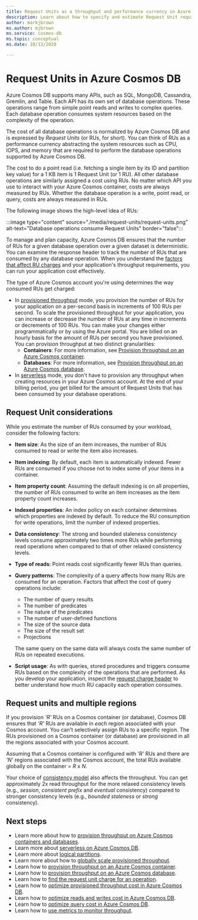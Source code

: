 ```yaml
---
title: Request Units as a throughput and performance currency in Azure Cosmos DB
description: Learn about how to specify and estimate Request Unit requirements in Azure Cosmos DB
author: markjbrown
ms.author: mjbrown
ms.service: cosmos-db
ms.topic: conceptual
ms.date: 10/13/2020

---
```

# Request Units in Azure Cosmos DB

Azure Cosmos DB supports many APIs, such as SQL, MongoDB, Cassandra, Gremlin, and Table. Each API has its own set of database operations. These operations range from simple point reads and writes to complex queries. Each database operation consumes system resources based on the complexity of the operation.

The cost of all database operations is normalized by Azure Cosmos DB and is expressed by *Request Units* (or RUs, for short). You can think of RUs as a performance currency abstracting the system resources such as CPU, IOPS, and memory that are required to perform the database operations supported by Azure Cosmos DB.

The cost to do a point read (i.e. fetching a single item by its ID and partition key value) for a 1 KB item is 1 Request Unit (or 1 RU). All other database operations are similarly assigned a cost using RUs. No matter which API you use to interact with your Azure Cosmos container, costs are always measured by RUs. Whether the database operation is a write, point read, or query, costs are always measured in RUs.

The following image shows the high-level idea of RUs:

:::image type="content" source="./media/request-units/request-units.png" alt-text="Database operations consume Request Units" border="false":::

To manage and plan capacity, Azure Cosmos DB ensures that the number of RUs for a given database operation over a given dataset is deterministic. You can examine the response header to track the number of RUs that are consumed by any database operation. When you understand the [factors that affect RU charges](request-units.md#request-unit-considerations) and your application's throughput requirements, you can run your application cost effectively.

The type of Azure Cosmos account you're using determines the way consumed RUs get charged:

- In [provisioned throughput](set-throughput.md) mode, you provision the number of RUs for your application on a per-second basis in increments of 100 RUs per second. To scale the provisioned throughput for your application, you can increase or decrease the number of RUs at any time in increments or decrements of 100 RUs. You can make your changes either programmatically or by using the Azure portal. You are billed on an hourly basis for the amount of RUs per second you have provisioned. You can provision throughput at two distinct granularities:
  - **Containers**: For more information, see [Provision throughput on an Azure Cosmos container](how-to-provision-container-throughput.md).
  - **Databases**: For more information, see [Provision throughput on an Azure Cosmos database](how-to-provision-database-throughput.md).
- In [serverless](serverless.md) mode, you don't have to provision any throughput when creating resources in your Azure Cosmos account. At the end of your billing period, you get billed for the amount of Request Units that has been consumed by your database operations.

## Request Unit considerations

While you estimate the number of RUs consumed by your workload, consider the following factors:

- **Item size**: As the size of an item increases, the number of RUs consumed to read or write the item also increases.

- **Item indexing**: By default, each item is automatically indexed. Fewer RUs are consumed if you choose not to index some of your items in a container.

- **Item property count**: Assuming the default indexing is on all properties, the number of RUs consumed to write an item increases as the item property count increases.

- **Indexed properties**: An index policy on each container determines which properties are indexed by default. To reduce the RU consumption for write operations, limit the number of indexed properties.

- **Data consistency**: The strong and bounded staleness consistency levels consume approximately two times more RUs while performing read operations when compared to that of other relaxed consistency levels.

- **Type of reads**: Point reads cost significantly fewer RUs than queries.

- **Query patterns**: The complexity of a query affects how many RUs are consumed for an operation. Factors that affect the cost of query operations include: 

  - The number of query results
  - The number of predicates
  - The nature of the predicates
  - The number of user-defined functions
  - The size of the source data
  - The size of the result set
  - Projections

  The same query on the same data will always costs the same number of RUs on repeated executions.

- **Script usage**: As with queries, stored procedures and triggers consume RUs based on the complexity of the operations that are performed. As you develop your application, inspect the [request charge header](./optimize-cost-reads-writes.md#evaluate-request-unit-charge-for-a-query) to better understand how much RU capacity each operation consumes.

## Request units and multiple regions

If you provision *'R'* RUs on a Cosmos container (or database), Cosmos DB ensures that *'R'* RUs are available in *each* region associated with your Cosmos account. You can't selectively assign RUs to a specific region. The RUs provisioned on a Cosmos container (or database) are provisioned in all the regions associated with your Cosmos account.

Assuming that a Cosmos container is configured with *'R'* RUs and there are *'N'* regions associated with the Cosmos account, the total RUs available globally on the container = *R* x *N*.

Your choice of [consistency model](consistency-levels.md) also affects the throughput. You can get approximately 2x read throughput for the more relaxed consistency levels (e.g., *session*, *consistent prefix* and *eventual* consistency) compared to stronger consistency levels (e.g., *bounded staleness* or *strong* consistency).

## Next steps

- Learn more about how to [provision throughput on Azure Cosmos containers and databases](set-throughput.md).
- Learn more about [serverless on Azure Cosmos DB](serverless.md).
- Learn more about [logical partitions](./partitioning-overview.md).
- Learn more about how to [globally scale provisioned throughput]().
- Learn how to [provision throughput on an Azure Cosmos container](how-to-provision-container-throughput.md).
- Learn how to [provision throughput on an Azure Cosmos database](how-to-provision-database-throughput.md).
- Learn how to [find the request unit charge for an operation](find-request-unit-charge.md).
- Learn how to [optimize provisioned throughput cost in Azure Cosmos DB](optimize-cost-throughput.md).
- Learn how to [optimize reads and writes cost in Azure Cosmos DB](optimize-cost-reads-writes.md).
- Learn how to [optimize query cost in Azure Cosmos DB](./optimize-cost-reads-writes.md).
- Learn how to [use metrics to monitor throughput](use-metrics.md).